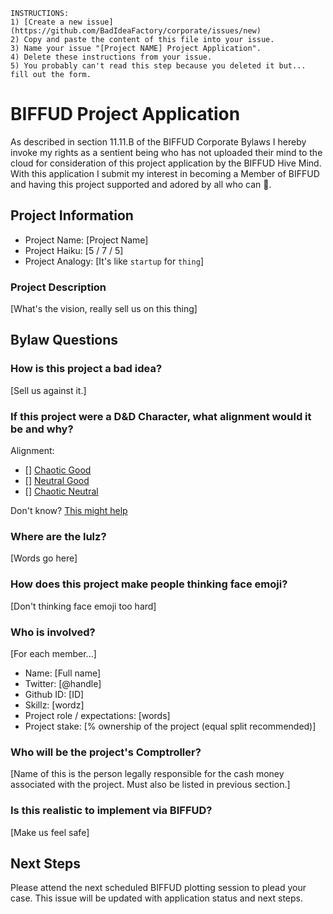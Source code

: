 ```
INSTRUCTIONS:
1) [Create a new issue](https://github.com/BadIdeaFactory/corporate/issues/new)
2) Copy and paste the content of this file into your issue.
3) Name your issue "[Project NAME] Project Application".
4) Delete these instructions from your issue.
5) You probably can't read this step because you deleted it but... fill out the form.
```

# BIFFUD Project Application
As described in section 11.11.B of the BIFFUD Corporate Bylaws I hereby invoke
my rights as a sentient being who has not uploaded their mind to the cloud for consideration of this project application by the BIFFUD Hive Mind.  With this
application I submit my interest in becoming a Member of BIFFUD and having this
project supported and adored by all who can 🤔.

## Project Information
- Project Name: [Project Name]
- Project Haiku: [5 / 7 / 5]
- Project Analogy: [It's like `startup` for `thing`]

### Project Description
[What's the vision, really sell us on this thing]

## Bylaw Questions

### How is this project a bad idea?
[Sell us against it.]

### If this project were a D&D Character, what alignment would it be and why?
Alignment:
- [] [Chaotic Good](http://easydamus.com/chaoticgood.html)
- [] [Neutral Good](http://easydamus.com/neutralgood.html)
- [] [Chaotic Neutral](http://easydamus.com/chaoticneutral.html)

Don't know? [This might help](https://www.google.com/search?q=D%26D+alignment+tables&source=lnms&tbm=isch)

### Where are the lulz?
[Words go here]

### How does this project make people thinking face emoji?
[Don't thinking face emoji too hard]

### Who is involved?
[For each member...]
- Name: [Full name]
- Twitter: [@handle]
- Github ID: [ID]
- Skillz: [wordz]
- Project role / expectations: [words]
- Project stake: [% ownership of the project (equal split recommended)]

### Who will be the project's Comptroller?
[Name of this is the person legally responsible for the cash money associated
with the project.  Must also be listed in previous section.]

### Is this realistic to implement via BIFFUD?
[Make us feel safe]

## Next Steps
Please attend the next scheduled BIFFUD plotting session to plead your case.
This issue will be updated with application status and next steps.
